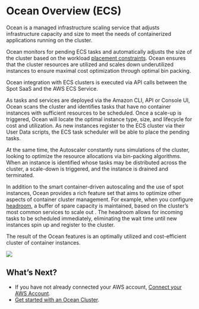 # Ocean Overview (ECS)

Ocean is a managed infrastructure scaling service that adjusts infrastructure capacity and size to meet the needs of containerized applications running on the cluster.

Ocean monitors for pending ECS tasks and automatically adjusts the size of the cluster based on the workload [placement constraints](https://docs.aws.amazon.com/AmazonECS/latest/developerguide/task-placement-constraints.html). Ocean ensures that the cluster resources are utilized and scales down underutilized instances to ensure maximal cost optimization through optimal bin packing.

Ocean integration with ECS clusters is executed via API calls between the Spot SaaS and the AWS ECS Service.

As tasks and services are deployed via the Amazon CLI, API or Console UI, Ocean scans the cluster and identifies tasks that have no container instances with sufficient resources to be scheduled. Once a scale-up is triggered, Ocean will locate the optimal instance type, size, and lifecycle for cost and utilization. As new instances register to the ECS cluster via their User Data scripts, the ECS task scheduler will be able to place the pending tasks.

At the same time, the Autoscaler constantly runs simulations of the cluster, looking to optimize the resource allocations via bin-packing algorithms. When an instance is identified whose tasks may be distributed across the cluster, a scale-down is triggered, and the instance is drained and terminated.

In addition to the smart container-driven autoscaling and the use of spot instances, Ocean provides a rich feature set that aims to optimize other aspects of container cluster management. For example, when you configure [headroom](ocean/features/headroom.md), a buffer of spare capacity is maintained, based on the cluster’s most common services to scale out . The headroom allows for incoming tasks to be scheduled immediately, eliminating the wait time until new instances spin up and register to the cluster.

The result of the Ocean features is an optimally utilized and cost-efficient cluster of container instances.

<img src="/ocean/_media/ocean-ecs-architecture.png" />

## What’s Next?

- If you have not already connected your AWS account, [Connect your AWS Account](connect-your-cloud-provider/aws-account.md).
- [Get started with an Ocean Cluster](ocean/getting-started/ecs.md).
